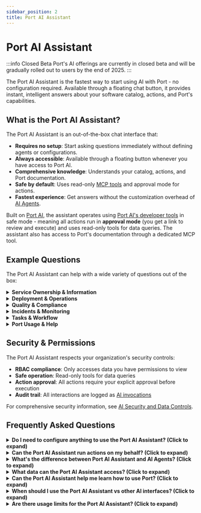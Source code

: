 ```yaml
---
sidebar_position: 2
title: Port AI Assistant
---
```


# Port AI Assistant

:::info Closed Beta
Port's AI offerings are currently in closed beta and will be gradually rolled out to users by the end of 2025.
:::

The Port AI Assistant is the fastest way to start using AI with Port - no configuration required. Available through a floating chat button, it provides instant, intelligent answers about your software catalog, actions, and Port's capabilities.

## What is the Port AI Assistant?

The Port AI Assistant is an out-of-the-box chat interface that:

- **Requires no setup**: Start asking questions immediately without defining agents or configurations.
- **Always accessible**: Available through a floating button whenever you have access to Port AI.
- **Comprehensive knowledge**: Understands your catalog, actions, and Port documentation.
- **Safe by default**: Uses read-only [MCP tools](/ai-interfaces/port-mcp-server/available-tools) and approval mode for actions.
- **Fastest experience**: Get answers without the customization overhead of [AI Agents](/ai-interfaces/ai-agents/overview).

Built on [Port AI](/ai-interfaces/port-ai/overview), the assistant operates using [Port AI's developer tools](/ai-interfaces/port-ai/overview#port-ai-tools) in safe mode - meaning all actions run in **approval mode** (you get a link to review and execute) and uses read-only tools for data queries. The assistant also has access to Port's documentation through a dedicated MCP tool.

## Example Questions

The Port AI Assistant can help with a wide variety of questions out of the box:

<details>
<summary><b>Service Ownership & Information</b></summary>

- "Who owns the payment service?"
- "What services does the platform team own?"
- "Show me all microservices owned by the Backend team"
- "What is the checkout service about?"
- "What are the dependencies of the OrderProcessing service?"

</details>

<details>
<summary><b>Deployment & Operations</b></summary>

- "How do I deploy the auth service to production?"
- "When was the last successful deployment of the payment service?"
- "Show me failed deployments from last week"
- "What's deployed in production today?"
- "What's the deployment frequency of team X?"

</details>

<details>
<summary><b>Quality & Compliance</b></summary>

- "Which services are failing security checks?"
- "Give me a weekly summary of open bugs"
- "What's preventing the InventoryService from reaching Gold level?"
- "Show me services with high bug counts"
- "What's our overall security score?"

</details>

<details>
<summary><b>Incidents & Monitoring</b></summary>

- "Show me active incidents"
- "Which services had an incident in the last 30 days?"
- "Who is on call for the payment service?"
- "What is our mean time to resolution?"

</details>

<details>
<summary><b>Tasks & Workflow</b></summary>

- "What tasks are assigned to me?"
- "Show me my urgent Jira tickets"
- "How many issues were closed by the frontend team this month?"
- "What PRs are waiting for my review?"

</details>

<details>
<summary><b>Port Usage & Help</b></summary>

- "How do I create a new blueprint?"
- "What's the best way to set up scorecards?"
- "How can I trigger an action via API?"
- "Show me how to configure RBAC permissions"

</details>


## Security & Permissions

The Port AI Assistant respects your organization's security controls:

- **RBAC compliance**: Only accesses data you have permissions to view
- **Safe operation**: Read-only tools for data queries
- **Action approval**: All actions require your explicit approval before execution
- **Audit trail**: All interactions are logged as [AI invocations](/ai-interfaces/port-ai/overview#ai-invocations)

For comprehensive security information, see [AI Security and Data Controls](/ai-interfaces/port-ai/security-and-data-controls).

## Frequently Asked Questions

<details>
<summary><b>Do I need to configure anything to use the Port AI Assistant? (Click to expand)</b></summary>

No! The Port AI Assistant works out of the box. As soon as you have access to Port AI, you can start asking questions through the floating chat button. No setup, no configuration, no agent definitions required.

</details>

<details>
<summary><b>Can the Port AI Assistant run actions on my behalf? (Click to expand)</b></summary>

The assistant can help you execute actions, but it operates in **approval mode**. This means:
1. It will identify the right action for your request
2. It will populate the action parameters based on context
3. It will provide you a link to review and complete the action
4. You maintain full control over execution

This approach ensures safety while making actions easier to discover and use.

</details>

<details>
<summary><b>What's the difference between Port AI Assistant and AI Agents? (Click to expand)</b></summary>

**Port AI Assistant** is designed for:
- Immediate use with zero configuration
- General-purpose questions across your entire catalog
- Interactive exploration and ad-hoc queries
- Human interaction and learning

**[AI Agents](/ai-interfaces/ai-agents/overview)** are designed for:
- Domain-specific expertise and workflows
- Machine-to-machine communication
- Autonomous operations and automations
- Customized behavior for specific use cases

The assistant is the fastest way to get started, while agents provide advanced customization for specialized needs.

</details>

<details>
<summary><b>What data can the Port AI Assistant access? (Click to expand)</b></summary>

The assistant uses [Port AI's developer tools](/ai-interfaces/port-ai/overview#port-ai-tools), which include read-only access to your data model, entities, scorecards, self-service actions, and Port documentation. All data access respects your organization's RBAC policies - you can only access data you have permissions to view. Learn more about [Port AI's security controls](/ai-interfaces/port-ai/security-and-data-controls).

</details>

<details>
<summary><b>Can the Port AI Assistant help me learn how to use Port? (Click to expand)</b></summary>

Yes! The assistant has comprehensive knowledge of Port's documentation and can help you:
- Understand how features work
- Learn best practices
- Troubleshoot issues
- Discover new capabilities

Try asking questions like "How do I create a blueprint?" or "What's the best way to set up scorecards?"

</details>

<details>
<summary><b>When should I use the Port AI Assistant vs other AI interfaces? (Click to expand)</b></summary>

**Use the Port AI Assistant** when you want immediate AI access with zero configuration. It's perfect for quick questions, exploratory queries, learning Port, and ad-hoc analysis.

**Use AI Chat Widgets** (with [AI Agents](/ai-interfaces/ai-agents/overview)) when you need customized AI experiences embedded in dashboards - configure prompts, conversation starters, and specific tool selections for team-specific workflows.

**Use AI Agents** for domain-specific expertise, machine-to-machine communication, and autonomous operations that require advanced customization.

</details>

<details>
<summary><b>Are there usage limits for the Port AI Assistant? (Click to expand)</b></summary>

Yes, the Port AI Assistant uses the same [usage limits as Port AI](/ai-interfaces/port-ai/overview#limits-and-usage). These limits are at the organization level and include hourly rate limits and monthly quotas.

Monitor your usage through [AI invocations](/ai-interfaces/port-ai/overview#ai-invocations) in your Port catalog.

</details>

